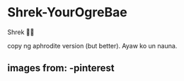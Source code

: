 # Shrek-YourOgreBae
 Shrek 🦜🦜


copy ng aphrodite version (but better). Ayaw ko un nauna.

images from:
-pinterest
-